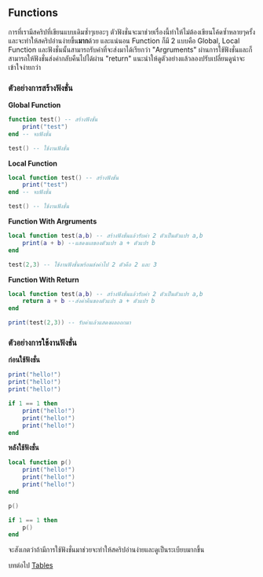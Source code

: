 ## Functions
การที่เรามีสคริปที่เขียนแบบเดิมซ้ำๆเยอะๆ ตัวฟังชั่นจะมาช่วยเรื่องนี้ทำให้ไม่ต้องเขียนโค้ดซ้ำหลายๆครั้งและจะทำให้สคริปอ่านง่ายขึ้น**มาก**ด้วย และแน่นอน Function ก็มี 2 แบบคือ Global, Local Function และฟังชั่นนั้นสามารถรับค่าที่จะส่งมาได้เรียกว่า "Argruments" ผ่านการใช้ฟังชั่นและก็สามารถให้ฟังชั่นส่งค่ากลับคืนไปได้ผ่าน "return" แนะนำให้ดูตัวอย่างแล้วลองปรับเปลี่ยนดูน่าจะเข้าใจง่ายกว่า

### ตัวอย่างการสร้างฟังชั่น
**Global Function**
```lua
function test() -- สร้างฟังชั่น
    print("test")
end -- จบฟังชั่น

test() -- ใช้งานฟังชั่น
```
**Local Function**
```lua
local function test() -- สร้างฟังชั่น
    print("test")
end -- จบฟังชั่น

test() -- ใช้งานฟังชั่น
```
**Function With Argruments**
```lua
local function test(a,b) -- สร้างฟังชั่นแล้วรับค่า 2 ตัวเป็นตัวแปร a,b
    print(a + b) --แสดงผลของตัวแปร a + ตัวแปร b
end

test(2,3) -- ใช้งานฟังชั่นพร้อมส่งค่าไป 2 ตัวคือ 2 และ 3
```
**Function With Return**
```lua
local function test(a,b) -- สร้างฟังชั่นแล้วรับค่า 2 ตัวเป็นตัวแปร a,b
    return a + b --ส่งค่าคืนของตัวแปร a + ตัวแปร b
end

print(test(2,3)) -- รับค่าแล้วแสดงผลออกมา
```
### ตัวอย่างการใช้งานฟังชั่น
**ก่อนใช้ฟังชั่น**
```lua
print("hello!")
print("hello!")
print("hello!")

if 1 == 1 then
    print("hello!")
    print("hello!")
    print("hello!")
end
```
**หลังใช้ฟังชั่น**
```lua
local function p()
    print("hello!")
    print("hello!")
    print("hello!")
end

p()

if 1 == 1 then
    p()
end
```

จะสังเกตว่าถ้ามีการใช้ฟังชั่นมาช่วยจะทำให้สคริปอ่านง่ายและดูเป็นระเบียบมากขึ้น

บทต่อไป [Tables](https://github.com/xN3k0x/Lua-Docs/blob/main/1.8%20Tables.md)
